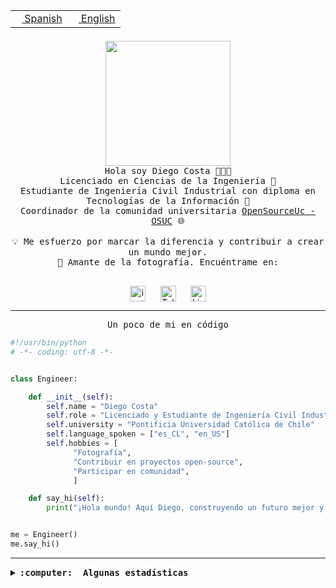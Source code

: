 <table border="0"  align="right">
 <tr><td><a href="README.md"><img src="https://upload.wikimedia.org/wikipedia/commons/thumb/8/89/Bandera_de_Espa%C3%B1a.svg/1200px-Bandera_de_Espa%C3%B1a.svg.png" height="10"> Spanish</a></td>
 <td><a href="README.en.md"><img src="https://upload.wikimedia.org/wikipedia/commons/a/a4/Flag_of_the_United_States.svg" height="10"> English</a></td></tr>
</table><br><br><br>

<p align="center">
  <img src="https://github.com/diegocostares/diegocostares/blob/main/Images/aaa2.gif?raw=true" height="200px" weight="200px">
  <br><samp>
    Hola soy Diego Costa 👨🏻‍💻<br>
    Licenciado en Ciencias de la Ingeniería 🤖<br>
    Estudiante de Ingeniería Civil Industrial con diploma en Tecnologías de la Información 🧠<br>
    Coordinador de la comunidad universitaria <a href="https://github.com/open-source-uc">OpenSourceUc - OSUC</a> 🌐<br>
  <br>
    💡 Me esfuerzo por marcar la diferencia y contribuir a crear un mundo mejor.<br>
    📸 Amante de la fotografía. Encuéntrame en: <br>
  <br></samp>
</p>

<p align="center">
   <a href="https://instagram.com/diegocosta_no" target="blank">
      <img align="center" src="https://cdn.jsdelivr.net/npm/simple-icons@3.0.1/icons/instagram.svg" alt="instagram" height="25px" width="25px" />
      &#8203;
   </a>
   &nbsp; &nbsp; &nbsp;
   <a href="https://t.me/diegocosta_no" target="blank">
      <img align="center" alt="Telegram" width="25px" src="https://icons-for-free.com/iconfiles/png/512/Telegram-1324888767380505522.png" />
      &#8203;
   </a>
   &nbsp; &nbsp; &nbsp;
   <a href="https://www.linkedin.com/in/diegocostar/" target="blank">
      <img align="center" alt="LinkedIn" width="25px" src="https://img.icons8.com/metro/452/linkedin.png" />
      &#8203;
   </a>
</p>

---

<p align="center"><front size="25"><samp>Un poco de mi en código</samp></front></p>

```python
#!/usr/bin/python
# -*- coding: utf-8 -*-


class Engineer:

    def __init__(self):
        self.name = "Diego Costa"
        self.role = "Licenciado y Estudiante de Ingeniería Civil Industrial"
        self.university = "Pontificia Universidad Católica de Chile"
        self.language_spoken = ["es_CL", "en_US"]
        self.hobbies = [
              "Fotografía",
              "Contribuir en proyectos open-source",
              "Participar en comunidad",
              ]

    def say_hi(self):
        print("¡Hola mundo! Aquí Diego, construyendo un futuro mejor y cambiando el mundo.")


me = Engineer()
me.say_hi()
```

---

<details>
  <summary><b><samp>:computer: &nbsp;Algunas estadísticas</samp></b></summary>
  <br/></p>

<!--START_SECTION:waka-->
![Code Time](http://img.shields.io/badge/Code%20Time-1%2C437%20hrs%2022%20mins-blue)

📅 **Soy más productivo los Lunes** 

```text
Lunes                    522 commits         █████░░░░░░░░░░░░░░░░░░░░   19.59 % 
Martes                   318 commits         ███░░░░░░░░░░░░░░░░░░░░░░   11.94 % 
Miércoles                458 commits         ████░░░░░░░░░░░░░░░░░░░░░   17.19 % 
Jueves                   445 commits         ████░░░░░░░░░░░░░░░░░░░░░   16.70 % 
Viernes                  184 commits         ██░░░░░░░░░░░░░░░░░░░░░░░   06.91 % 
Sábado                   252 commits         ██░░░░░░░░░░░░░░░░░░░░░░░   09.46 % 
Domingo                  485 commits         █████░░░░░░░░░░░░░░░░░░░░   18.21 % 
```


📊 **Esta semana me dediqué a** 

```text
🐱‍💻 Proyectos: 
buk-webapp               23 hrs 34 mins      ███████████████████████░░   91.95 % 
BDD_UC                   1 hr 16 mins        █░░░░░░░░░░░░░░░░░░░░░░░░   04.96 % 
BetpracticeSpider        47 mins             █░░░░░░░░░░░░░░░░░░░░░░░░   03.09 % 
```


 Last Updated on 23/01/2024 20:15:59 UTC
<!--END_SECTION:waka-->

<p align="center"> <img src="https://github-readme-stats.vercel.app/api?username=diegocostares&show_icons=true&theme=ayu-mirage" alt="abhisheknaiidu" /></p>

</details>
